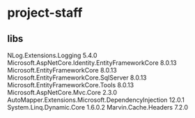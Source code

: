 # project-staff

## libs
NLog.Extensions.Logging 5.4.0
Microsoft.AspNetCore.Identity.EntityFrameworkCore 8.0.13
Microsoft.EntityFrameworkCore 8.0.13
Microsoft.EntityFrameworkCore.SqlServer 8.0.13
Microsoft.EntityFrameworkCore.Tools 8.0.13
Microsoft.AspNetCore.Mvc.Core 2.3.0
AutoMapper.Extensions.Microsoft.DependencyInjection 12.0.1
System.Linq.Dynamic.Core 1.6.0.2
Marvin.Cache.Headers 7.2.0